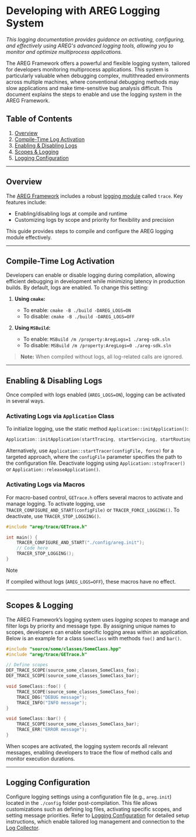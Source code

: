 ﻿# Developing with AREG Logging System

*This logging documentation provides guidance on activating, configuring, and effectively using AREG's advanced logging tools, allowing you to monitor and optimize multiprocess applications.*

The AREG Framework offers a powerful and flexible logging system, tailored for developers monitoring multiprocess applications. This system is particularly valuable when debugging complex, multithreaded environments across multiple machines, where conventional debugging methods may slow applications and make time-sensitive bug analysis difficult. This document explains the steps to enable and use the logging system in the AREG Framework.

## Table of Contents

1. [Overview](#overview)
2. [Compile-Time Log Activation](#compile-time-log-activation)
3. [Enabling & Disabling Logs](#enabling-disabling-logs)
4. [Scopes & Logging](#scopes-logging)
5. [Logging Configuration](#logging-configuration)

---

## Overview

The [AREG Framework](./../../framework/areg) includes a robust [logging module](./../../framework/areg/trace) called `trace`. Key features include:
   - Enabling/disabling logs at compile and runtime
   - Customizing logs by scope and priority for flexibility and precision

This guide provides steps to compile and configure the AREG logging module effectively.

---

## Compile-Time Log Activation

Developers can enable or disable logging during compilation, allowing efficient debugging in development while minimizing latency in production builds. By default, logs are enabled. To change this setting:

1. **Using `cmake`:**  
   - To enable: `cmake -B ./build -DAREG_LOGS=ON`
   - To disable: `cmake -B ./build -DAREG_LOGS=OFF`
   
2. **Using `MSBuild`:**  
   - To enable: `MSBuild /m /property:AregLogs=1 ./areg-sdk.sln`
   - To disable: `MSBuild /m /property:AregLogs=0 ./areg-sdk.sln`

> **Note:** When compiled without logs, all log-related calls are ignored.

---

## Enabling & Disabling Logs

Once compiled with logs enabled (`AREG_LOGS=ON`), logging can be activated in several ways.

### Activating Logs via `Application` Class

To initialize logging, use the static method `Application::initApplication()`:

```cpp
Application::initApplication(startTracing, startServicing, startRouting, startTimer, startWatchdog, configFile, listener);
```

Alternatively, use `Application::startTracer(configFile, force)` for a targeted approach, where the `configFile` parameter specifies the path to the configuration file. Deactivate logging using `Application::stopTracer()` or `Application::releaseApplication()`.

### Activating Logs via Macros

For macro-based control, `GETrace.h` offers several macros to activate and manage logging. To activate logging, use `TRACER_CONFIGURE_AND_START(configFile)` or `TRACER_FORCE_LOGGING()`. To deactivate, use `TRACER_STOP_LOGGING()`.

```cpp
#include "areg/trace/GETrace.h"

int main() {
    TRACER_CONFIGURE_AND_START("./config/areg.init");
    // Code here
    TRACER_STOP_LOGGING();
}
```

> [!NOTE]
> If compiled without logs (`AREG_LOGS=OFF`), these macros have no effect.

---

## Scopes & Logging

The AREG Framework’s logging system uses *logging scopes* to manage and filter logs by priority and message type. By assigning unique names to scopes, developers can enable specific logging areas within an application. Below is an example for a class `SomeClass` with methods `foo()` and `bar()`.

```cpp
#include "source/some/classes/SomeClass.hpp"
#include "areg/trace/GETrace.h"

// Define scopes
DEF_TRACE_SCOPE(source_some_classes_SomeClass_foo);
DEF_TRACE_SCOPE(source_some_classes_SomeClass_bar);

void SomeClass::foo() {
    TRACE_SCOPE(source_some_classes_SomeClass_foo);
    TRACE_DBG("DEBUG message");
    TRACE_INFO("INFO message");
}

void SomeClass::bar() {
    TRACE_SCOPE(source_some_classes_SomeClass_bar);
    TRACE_ERR("ERROR message");
}
```

When scopes are activated, the logging system records all relevant messages, enabling developers to trace the flow of method calls and monitor execution durations.

---

## Logging Configuration

Configure logging settings using a configuration file (e.g., `areg.init`) located in the `./config` folder post-compilation. This file allows customizations such as defining log files, activating specific scopes, and setting message priorities. Refer to [Logging Configuration](./logging-config.md) for detailed setup instructions, which enable tailored log management and connection to the [Log Collector](./logger.md).
